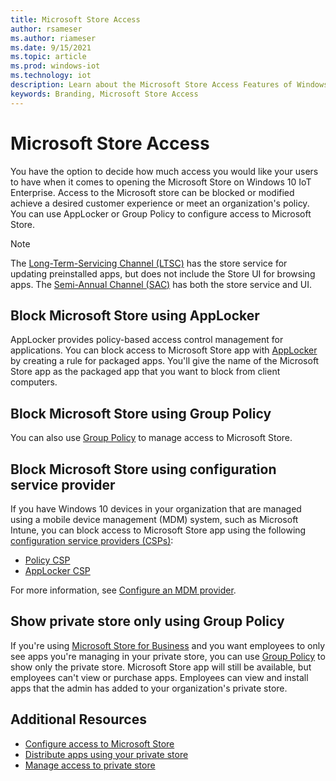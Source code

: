 ```yaml
---
title: Microsoft Store Access
author: rsameser
ms.author: riameser
ms.date: 9/15/2021
ms.topic: article
ms.prod: windows-iot
ms.technology: iot
description: Learn about the Microsoft Store Access Features of Windows 10 IoT Enterprise.
keywords: Branding, Microsoft Store Access
---
```


# Microsoft Store Access
You have the option to decide how much access you would like your users to have when it comes to opening the Microsoft Store on Windows 10 IoT Enterprise. Access to the Microsoft store can be blocked or modified achieve a desired customer experience or meet an organization's policy. You can use AppLocker or Group Policy to configure access to Microsoft Store.

> [!NOTE]
>
> The [Long-Term-Servicing Channel (LTSC)](/windows/deployment/update/waas-overview#long-term-servicing-channel) has the store service for updating preinstalled apps, but does not include the Store UI for browsing apps. The [Semi-Annual Channel (SAC)](/windows/deployment/update/waas-overview#semi-annual-channel) has both the store service and UI.


## Block Microsoft Store using AppLocker
AppLocker provides policy-based access control management for applications. You can block access to Microsoft Store app with [AppLocker](/windows/configuration/stop-employees-from-using-microsoft-store#block-microsoft-store-using-applocker) by creating a rule for packaged apps. You'll give the name of the Microsoft Store app as the packaged app that you want to block from client computers.


## Block Microsoft Store using Group Policy
You can also use [Group Policy](/windows/configuration/stop-employees-from-using-microsoft-store#block-microsoft-store-using-group-policy) to manage access to Microsoft Store.


## Block Microsoft Store using configuration service provider
If you have Windows 10 devices in your organization that are managed using a mobile device management (MDM) system, such as Microsoft Intune, you can block access to Microsoft Store app using the following [configuration service providers (CSPs)](/windows/configuration/stop-employees-from-using-microsoft-store#block-microsoft-store-using-configuration-service-provider):
* [Policy CSP](/windows/client-management/mdm/policy-configuration-service-provider)
* [AppLocker CSP](/windows/client-management/mdm/applocker-csp)

For more information, see [Configure an MDM provider](/microsoft-store/configure-mdm-provider-microsoft-store-for-business).


## Show private store only using Group Policy
If you're using [Microsoft Store for Business](/microsoft-store/microsoft-store-for-business-overview) and you want employees to only see apps you're managing in your private store, you can use [Group Policy](/windows/configuration/stop-employees-from-using-microsoft-store#show-private-store-only-using-group-policy) to show only the private store. Microsoft Store app will still be available, but employees can't view or purchase apps. Employees can view and install apps that the admin has added to your organization's private store.


## Additional Resources
* [Configure access to Microsoft Store](/windows/configuration/stop-employees-from-using-microsoft-store#options-to-configure-access-to-microsoft-store)
* [Distribute apps using your private store](/microsoft-store/distribute-apps-from-your-private-store)
* [Manage access to private store](/microsoft-store/manage-access-to-private-store)

